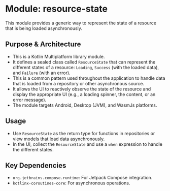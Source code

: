 # Module: resource-state

This module provides a generic way to represent the state of a resource that is being loaded asynchronously.

## Purpose & Architecture

- This is a Kotlin Multiplatform library module.
- It defines a sealed class called `ResourceState` that can represent the different states of a resource: `Loading`, `Success` (with the loaded data), and `Failure` (with an error).
- This is a common pattern used throughout the application to handle data that is loaded from a repository or other asynchronous source.
- It allows the UI to reactively observe the state of the resource and display the appropriate UI (e.g., a loading spinner, the content, or an error message).
- The module targets Android, Desktop (JVM), and WasmJs platforms.

## Usage

- Use `ResourceState` as the return type for functions in repositories or view models that load data asynchronously.
- In the UI, collect the `ResourceState` and use a `when` expression to handle the different states.

## Key Dependencies

- `org.jetbrains.compose.runtime`: For Jetpack Compose integration.
- `kotlinx-coroutines-core`: For asynchronous operations.
